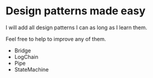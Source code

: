 # Design patterns made easy

I will add all design patterns I can as long as I learn them.

Feel free to help to improve any of them.

* Bridge
* LogChain
* Pipe
* StateMachine
